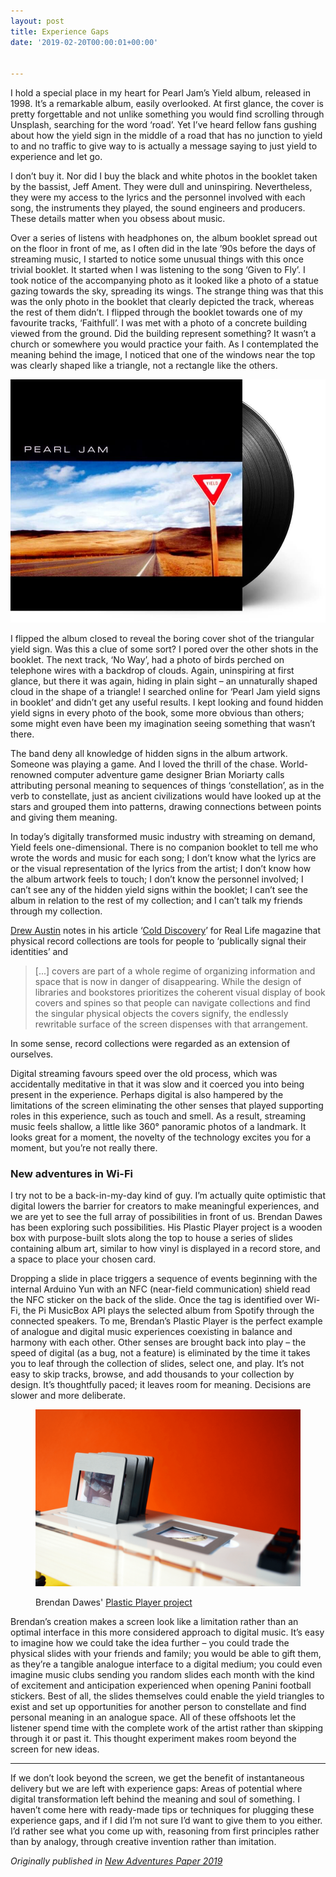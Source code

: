 ```yaml
---
layout: post
title: Experience Gaps
date: '2019-02-20T00:00:01+00:00'


---
```


I hold a special place in my heart for Pearl Jam’s Yield album, released in 1998. It’s a remarkable album, easily overlooked. At first glance, the cover is pretty forgettable and not unlike something you would find scrolling through Unsplash, searching for the word ‘road’. Yet I’ve heard fellow fans gushing about how the yield sign in the middle of a road that has no junction to yield to and no traffic to give way to is actually a message saying to just yield to experience and let go.

I don’t buy it. Nor did I buy the black and white photos in the booklet taken by the bassist, Jeff Ament. They were dull and uninspiring. Nevertheless, they were my access to the lyrics and the personnel involved with each song, the instruments they played, the sound engineers and producers. These details matter when you obsess about music.

Over a series of listens with headphones on, the album booklet spread out on the floor in front of me, as I often did in the late ’90s before the days of streaming music, I started to notice some unusual things with this once trivial booklet. It started when I was listening to the song ‘Given to Fly’. I took notice of the accompanying photo as it looked like a photo of a statue gazing towards the sky, spreading its wings. The strange thing was that this was the only photo in the booklet that clearly depicted the track, whereas the rest of them didn’t. I flipped through the booklet towards one of my favourite tracks, ‘Faithfull’. I was met with a photo of a concrete building viewed from the ground. Did the building represent something? It wasn’t a church or somewhere you would practice your faith. As I contemplated the meaning behind the image, I noticed that one of the windows near the top was clearly shaped like a triangle, not a rectangle like the others.

<img src="/img/yield2.jpg" class="yield" alt="Pearl Jam's 1998 album, Yield" />

I flipped the album closed to reveal the boring cover shot of the triangular yield sign. Was this a clue of some sort? I pored over the other shots in the booklet. The next track, ‘No Way’, had a photo of birds perched on telephone wires with a backdrop of clouds. Again, uninspiring at first glance, but there it was again, hiding in plain sight – an unnaturally shaped cloud in the shape of a triangle! I searched online for ‘Pearl Jam yield signs in booklet’ and didn’t get any useful results. I kept looking and found hidden yield signs in every photo of the book, some more obvious than others; some might even have been my imagination seeing something that wasn’t there.

The band deny all knowledge of hidden signs in the album artwork. Someone was playing a game. And I loved the thrill of the chase. World-renowned computer adventure game designer Brian Moriarty calls attributing personal meaning to sequences of things ‘constellation’, as in the verb to constellate, just as ancient civilizations would have looked up at the stars and grouped them into patterns, drawing connections between points and giving them meaning.

In today’s digitally transformed music industry with streaming on demand, Yield feels one-dimensional. There is no companion booklet to tell me who wrote the words and music for each song; I don’t know what the lyrics are or the visual representation of the lyrics from the artist; I don’t know how the album artwork feels to touch; I don’t know the personnel involved; I can’t see any of the hidden yield signs within the booklet; I can’t see the album in relation to the rest of my collection; and I can’t talk my friends through my collection.

[Drew Austin](https://kneelingbus.net) notes in his article ‘[Cold Discovery](https://reallifemag.com/cold-discovery/)’ for Real Life magazine that physical record collections are tools for people to ‘publically signal their identities’ and

> [...] covers are part of a whole regime of organizing information and space that is now in danger of disappearing. While the design of libraries and bookstores prioritizes the coherent visual display of book covers and spines so that people can navigate collections and find the singular physical objects the covers signify, the endlessly rewritable surface of the screen dispenses with that arrangement.

In some sense, record collections were regarded as an extension of ourselves.

Digital streaming favours speed over the old process, which was accidentally meditative in that it was slow and it coerced you into being present in the experience. Perhaps digital is also hampered by the limitations of the screen eliminating the other senses that played supporting roles in this experience, such as touch and smell. As a result, streaming music feels shallow, a little like 360° panoramic photos of a landmark. It looks great for a moment, the novelty of the technology excites you for a moment, but you’re not really there.

### New adventures in Wi-Fi

I try not to be a back-in-my-day kind of guy. I’m actually quite optimistic that digital lowers the barrier for creators to make meaningful experiences, and we are yet to see the full array of possibilities in front of us. Brendan Dawes has been exploring such possibilities. His Plastic Player project is a wooden box with purpose-built slots along the top to house a series of slides containing album art, similar to how vinyl is displayed in a record store, and a space to place your chosen card.

Dropping a slide in place triggers a sequence of events beginning with the internal Arduino Yun with an NFC (near-field communication) shield read the NFC sticker on the back of the slide. Once the tag is identified over Wi-Fi, the Pi MusicBox API plays the selected album from Spotify through the connected speakers. To me, Brendan’s Plastic Player is the perfect example of analogue and digital music experiences coexisting in balance and harmony with each other. Other senses are brought back into play – the speed of digital (as a bug, not a feature) is eliminated by the time it takes you to leaf through the collection of slides, select one, and play. It’s not easy to skip tracks, browse, and add thousands to your collection by design. It’s thoughtfully paced; it leaves room for meaning. Decisions are slower and more deliberate.

<figure>
<img src="/img/plastic-player.png" alt="A photo of Brendan's contraption" />
<figcaption><p>Brendan Dawes' <a href="http://www.brendandawes.com/projects/plasticplayer">Plastic Player project</a></p></figcaption>
</figure>


Brendan’s creation makes a screen look like a limitation rather than an optimal interface in this more considered approach to digital music. It’s easy to imagine how we could take the idea further – you could trade the physical slides with your friends and family; you would be able to gift them, as they’re a tangible analogue interface to a digital medium; you could even imagine music clubs sending you random slides each month with the kind of excitement and anticipation experienced when opening Panini football stickers. Best of all, the slides themselves could enable the yield triangles to exist and set up opportunities for another person to constellate and find personal meaning in an analogue space. All of these offshoots let the listener spend time with the complete work of the artist rather than skipping through it or past it. This thought experiment makes room beyond the screen for new ideas.

---

If we don’t look beyond the screen, we get the benefit of instantaneous delivery but we are left with experience gaps: Areas of potential where digital transformation left behind the meaning and soul of something. I haven’t come here with ready-made tips or techniques for plugging these experience gaps, and if I did I’m not sure I’d want to give them to you either. I’d rather see what you come up with, reasoning from first principles rather than by analogy, through creative invention rather than imitation.

<em>Originally published in <a href="https://newadventuresconf.com/2019/fringe/publication/">New Adventures Paper 2019</a></em>
